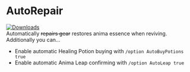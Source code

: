 # AutoRepair
[![Downloads](https://img.shields.io/github/downloads/SecretFox/AutoRepair/total?style=for-the-badge)](https://github.com/SecretFox/AutoRepair/releases)  
Automatically ~~repairs gear~~ restores anima essence when reviving.  
Additionally you can...  
* Enable automatic Healing Potion buying with `/option AutoBuyPotions true`  
* Enable automatic Anima Leap confirming with `/option AutoLeap true`  
